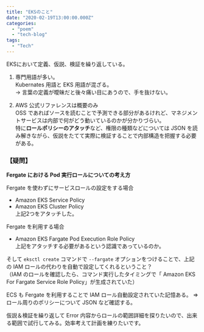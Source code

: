 ```yaml
---
title: "EKSのこと"
date: "2020-02-19T13:00:00.000Z"
categories: 
  - "poem"
  - "tech-blog"
tags: 
  - "Tech"
---
```


EKSにおいて定義、仮説、検証を繰り返している。  
1. 専門用語が多い。  
Kubernates 用語と EKS 用語が混ざる。  
→ 言葉の定義が曖昧だと後々痛い目にあうので、手を抜けない。

2. AWS 公式リファレンスは概要のみ   
OSS であればソースを読むことで予測できる部分があるけれど、マネジメントサービスは内部で何がどう動いているのかが分かりづらい。  
特に**ロールポリシーのアタッチ**など、権限の種類などについては JSON を読み解きながら、仮説をたてて実際に検証することで内部構造を把握する必要がある。

### 【疑問】  
**Fergate における Pod 実行ロールについての考え方**  
  
Fergate を使わずにサービスロールの設定をする場合   
- Amazon EKS Service Policy  
- Amazon EKS Cluster Policy  
上記2つをアタッチした。

Fergate を利用する場合  
- Amazon EKS Fargate Pod Execution Role Policy  
上記をアタッチする必要があるという認識であっているのか。

そして `eksctl create` コマンドで `--fargate` オプションをつけることで、上記の IAM ロールの代わりを自動で設定してくれるということ？  
（IAM のロールを確認したら、コマンド実行したタイミングで「 Amazon EKS For Fargate Service Role Policy」が生成されていた）
  
ECS も Fergate を利用することで IAM ロール自動設定されていた記憶ある。 => ロール周りのポリシーについて JSON など確認する。  
  
仮説＆検証を繰り返して Error 内容からロールの範囲詳細を探りたいので、出来る範囲で試行してみる。効率考えて計画を練りたいです。
